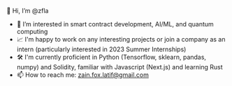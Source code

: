 👋 Hi, I’m @zfla
- 👀 I’m interested in smart contract development, AI/ML, and quantum computing
- 📈 I'm happy to work on any interesting projects or join a company as an intern (particularly interested in 2023 Summer Internships)
- 🛠️ I'm currently proficient in Python (Tensorflow, sklearn, pandas, numpy) and Solidity, familiar with Javascript (Next.js) and learning Rust
- 📫 How to reach me: zain.fox.latif@gmail.com

<!---
zfla/zfla is a ✨ special ✨ repository because its `README.md` (this file) appears on your GitHub profile.
You can click the Preview link to take a look at your changes.
--->

